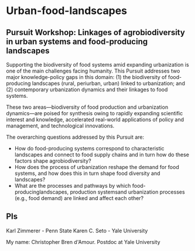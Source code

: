 # Urban-food-landscapes
## Pursuit Workshop: Linkages of agrobiodiversity in urban systems and food-producing landscapes

Supporting the biodiversity of food systems amid expanding urbanization is one of the main challenges facing humanity. This Pursuit addresses two major knowledge-policy gaps in this domain: 
(1) the biodiversity of food-producing landscapes (rural, periurban, urban) linked to urbanization; and 
(2) contemporary urbanization dynamics and their linkages to food systems. 

These two areas—biodiversity of food production and urbanization dynamics—are poised for synthesis owing to rapidly expanding scientific interest and knowledge, accelerated real-world applications of policy and management, and technological innovations.

The overarching questions addressed by this Pursuit are: 
- How do food-producing systems correspond to characteristic landscapes and connect to food supply chains and in turn how do these factors shape agrobiodiversity? 
- How does the process of urbanization reshape the demand for food systems, and how does this in turn shape food diversity and landscapes?
- What are the processes and pathways by which food-producinglandscapes, production systemsand urbanization processes (e.g., food demand) are linked and affect each other?

## PIs
Karl Zimmerer - Penn State
Karen C. Seto - Yale University

My name: Christopher Bren d'Amour. Postdoc at Yale University
